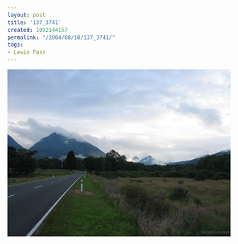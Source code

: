 ```yaml
---
layout: post
title: '137_3741'
created: 1092144167
permalink: "/2004/08/10/137_3741/"
tags:
- Lewis Pass
---
```


<img src="/image/images/137_3741-1274.jpg"/>

